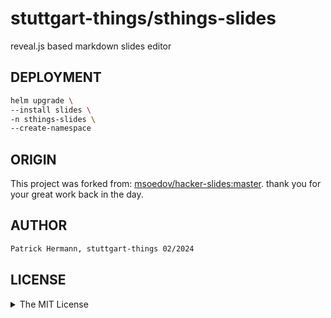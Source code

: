 # stuttgart-things/sthings-slides

reveal.js based markdown slides editor

## DEPLOYMENT

```bash
helm upgrade \
--install slides \
-n sthings-slides \
--create-namespace
```

## ORIGIN
This project was forked from: [msoedov/hacker-slides:master](https://github.com/msoedov/hacker-slides).
thank you for your great work back in the day.

## AUTHOR

```bash
Patrick Hermann, stuttgart-things 02/2024
```

## LICENSE

<details><summary>The MIT License</summary>

The MIT License (MIT)

Copyright (c) <2016> Alex Myasoedov, msoedov@gmail.com

Permission is hereby granted, free of charge, to any person obtaining a copy
of this software and associated documentation files (the "Software"), to deal
in the Software without restriction, including without limitation the rights
to use, copy, modify, merge, publish, distribute, sublicense, and/or sell
copies of the Software, and to permit persons to whom the Software is
furnished to do so, subject to the following conditions:

The above copyright notice and this permission notice shall be included in
all copies or substantial portions of the Software.

THE SOFTWARE IS PROVIDED "AS IS", WITHOUT WARRANTY OF ANY KIND, EXPRESS OR
IMPLIED, INCLUDING BUT NOT LIMITED TO THE WARRANTIES OF MERCHANTABILITY,
FITNESS FOR A PARTICULAR PURPOSE AND NONINFRINGEMENT. IN NO EVENT SHALL THE
AUTHORS OR COPYRIGHT HOLDERS BE LIABLE FOR ANY CLAIM, DAMAGES OR OTHER
LIABILITY, WHETHER IN AN ACTION OF CONTRACT, TORT OR OTHERWISE, ARISING FROM,
OUT OF OR IN CONNECTION WITH THE SOFTWARE OR THE USE OR OTHER DEALINGS IN
THE SOFTWARE.

</details>

